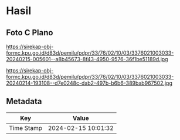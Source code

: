 # Hasil

## Foto C Plano

https://sirekap-obj-formc.kpu.go.id/d83d/pemilu/pdpr/33/76/02/10/03/3376021003033-20240215-005601--a8b45673-8f43-4950-9576-36f1be51189d.jpg

https://sirekap-obj-formc.kpu.go.id/d83d/pemilu/pdpr/33/76/02/10/03/3376021003033-20240214-193108--d7e0248c-dab2-497b-b6b6-389bab967502.jpg


## Metadata

| Key        | Value               |
| ---------- | ------------------- |
| Time Stamp | 2024-02-15 10:01:32 |



